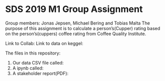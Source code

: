 # SDS 2019 M1 Group Assignment
Group members: Jonas Jepsen, Michael Bering and Tobias Malta
The purpose of this assignment is to calculate a person’s(Cupper) rating based on the person’s(cuppers) coffee rating from Coffee Quality Institute.

Link to Collab:
Link to data on keggel:

The files in this repository:
1.	Our data CSV file called:
2.	A ipynb called:
3.	A stakeholder report(PDF):
